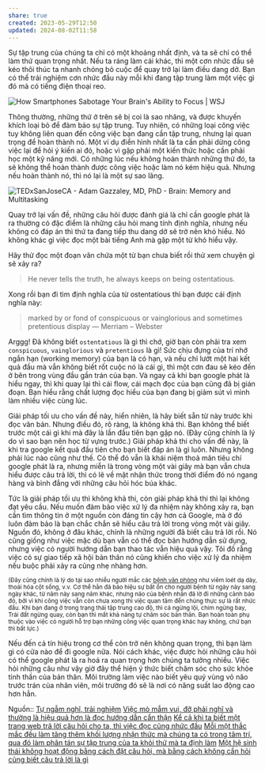 ```yaml
---
share: true
created: 2023-05-29T12:50
updated: 2024-08-02T11:58
---
```

Sự tập trung của chúng ta chỉ có một khoảng nhất định, và ta sẽ chỉ có thể làm thứ quan trọng nhất. Nếu ta ráng làm cái khác, thì một cơn nhức đầu sẽ kéo thôi thúc ta nhanh chóng bỏ cuộc để quay trở lại làm điều dang dở. Bạn có thể trải nghiệm cơn nhức đầu này mỗi khi đang tập trung làm một việc gì đó mà có tiếng điện thoại reo.

![How Smartphones Sabotage Your Brain's Ability to Focus | WSJ](https://www.youtube.com/watch?v=Ig6I3prnlnE)

Thông thường, những thứ ở trên sẽ bị coi là sao nhãng, và được khuyến khích loại bỏ để đảm bảo sự tập trung. Tuy nhiên, có những loại công việc tuy không liên quan đến công việc bạn đang cần tập trung, nhưng lại quan trọng để hoàn thành nó. Một ví dụ điển hình nhất là ta cần phải dừng công việc lại để hỏi ý kiến ai đó, hoặc vì gặp phải một kiến thức hoặc cần phải học một kỹ năng mới. Có những lúc nếu không hoàn thành những thứ đó, ta sẽ không thể hoàn thành được công việc hoặc làm nó kém hiệu quả. Nhưng nếu hoàn thành nó, thì nó lại là một sự sao lãng.

![TEDxSanJoseCA - Adam Gazzaley, MD, PhD - Brain: Memory and Multitasking](https://www.youtube.com/watch?v=tiANn5PZ4BI)

Quay trở lại vấn đề, những câu hỏi được đánh giá là chỉ cần google phát là ra thường có đặc điểm là những câu hỏi mang tính định nghĩa, nhưng nếu không có đáp án thì thứ ta đang tiếp thu dang dở sẽ trở nên khó hiểu. Nó không khác gì việc đọc một bài tiếng Anh mà gặp một từ khó hiểu vậy.

Hãy thử đọc một đoạn văn chứa một từ bạn chưa biết rồi thử xem chuyện gì sẽ xảy ra?

> He never tells the truth, he always keeps on being ostentatious.

Xong rồi bạn đi tìm định nghĩa của từ ostentatious thì bạn được cái định nghĩa này:

> marked by or fond of conspicuous or vainglorious and sometimes pretentious display
— Merriam – Webster

Arggg! Đã không biết `ostentatious` là gì thì chớ, giờ bạn còn phải tra xem `conspicuous`, `vainglorious` và `pretentious` là gì! Sức chịu đựng của trí nhớ ngắn hạn (working memory) của bạn là có hạn, và nếu chỉ lướt một hai kết quả đầu mà vẫn không biết rốt cuộc nó là cái gì, thì một cơn đau sẽ kéo đến ở bên trong vùng đầu gần trán của bạn. Và ngay cả khi bạn google phát là hiểu ngay, thì khi quay lại thì cái flow, cái mạch đọc của bạn cũng đã bị gián đoạn. Bạn hiểu rằng chất lượng đọc hiểu của bạn đang bị giảm sút vì mình làm nhiều việc cùng lúc.

Giải pháp tối ưu cho vấn đề này, hiển nhiên, là hãy biết sẵn từ này trước khi đọc văn bản. Nhưng điều đó, rõ ràng, là không khả thi. Bạn không thể biết trước một cái gì khi mà đây là lần đầu tiên bạn gặp nó. (Đây cũng chính là lý do vì sao bạn nên học từ vựng trước.) Giải pháp khả thi cho vấn đề này, là khi tra google kết quả đầu tiên cho bạn biết đáp án là gì luôn. Nhưng không phải lúc nào cũng như thế. Có thể đó vẫn là khái niệm thoả mãn tiêu chí google phát là ra, nhưng miễn là trong vòng một vài giây mà bạn vẫn chưa hiểu được câu trả lời, thì có lẽ về mặt nhận thức trong thời điểm đó nó ngang hàng và bình đẳng với những câu hỏi hóc búa khác.

Tức là giải pháp tối ưu thì không khả thi, còn giải pháp khả thi thì lại không đạt yêu cầu. Nếu muốn đảm bảo việc xử lý đa nhiệm này không xảy ra, bạn cần tìm thông tin ở một nguồn còn đáng tin cậy hơn cả Google, mà ở đó luôn đảm bảo là bạn chắc chắn sẽ hiểu câu trả lời trong vòng một vài giây. Nguồn đó, không ở đâu khác, chính là những người đã biết câu trả lời rồi. Nó cũng giống như việc mặc dù bạn vẫn có thể đọc bản hướng dẫn sử dụng, nhưng việc có người hướng dẫn bạn thao tác vẫn hiệu quả vậy. Tôi đồ rằng việc có sự giao tiếp xã hội bản thân nó cũng khiến cho việc xử lý đa nhiệm nếu buộc phải xảy ra cũng nhẹ nhàng hơn.

<sub>(Đây cũng chính là lý do tại sao nhiều người mắc các [bệnh văn phòng](https://vi.wikipedia.org/wiki/B%E1%BB%87nh_v%C4%83n_ph%C3%B2ng) như viêm loét dạ dày, thoái hóa cột sống, v.v. Cơ thể hẳn đã báo hiệu sự bất ổn cho người bệnh từ ngày này sang ngày khác, từ năm này sang năm khác, nhưng não của bệnh nhân đã lờ đi những cảnh báo đó, bởi vì khi công việc vẫn còn chưa xong thì việc quan tâm đến chúng thực sự là rất nhức đầu. Khi bạn đang ở trong trạng thái tập trung cao độ, thì cá ngừng lội, chim ngừng bay, Trái đất ngừng quay, còn bạn thì mất khả năng tự chăm sóc bản thân. Bạn hoàn toàn phụ thuộc vào việc có người hỗ trợ bạn những công việc quan trọng khác hay không, chứ bạn thì bất lực.)</sub>

Nếu đến cả tín hiệu trong cơ thể còn trở nên không quan trọng, thì bạn làm gì có cửa nào để đi google nữa. Nói cách khác, việc được hỏi những câu hỏi có thể google phát là ra hoá ra quan trọng hơn chúng ta tưởng nhiều. Việc hỏi những câu như vậy giờ đây thể hiện ý thức biết chăm sóc cho sức khỏe tinh thần của bản thân. Môi trường làm việc nào biết yêu quý vùng vỏ não trước trán của nhân viên, môi trường đó sẽ là nơi có năng suất lao động cao hơn hẳn.

Nguồn:: [Tự ngẫm nghĩ, trải nghiệm](../../%CE%9E%20Ngu%E1%BB%93n/T%E1%BB%B1%20ng%E1%BA%ABm%20ngh%C4%A9,%20tr%E1%BA%A3i%20nghi%E1%BB%87m.md)
[Việc mò mẫm vui, đỡ phải nghĩ và thường là hiệu quả hơn là đọc hướng dẫn cẩn thận](./Vi%E1%BB%87c%20m%C3%B2%20m%E1%BA%ABm%20vui,%20%C4%91%E1%BB%A1%20ph%E1%BA%A3i%20ngh%C4%A9%20v%C3%A0%20th%C6%B0%E1%BB%9Dng%20l%C3%A0%20hi%E1%BB%87u%20qu%E1%BA%A3%20h%C6%A1n%20l%C3%A0%20%C4%91%E1%BB%8Dc%20h%C6%B0%E1%BB%9Bng%20d%E1%BA%ABn%20c%E1%BA%A9n%20th%E1%BA%ADn.md)
[Kể cả khi ta biết một trang web trả lời câu hỏi cho ta, thì việc đọc cũng nhức đầu](./Thi%E1%BA%BFt%20k%E1%BA%BF/K%E1%BB%83%20c%E1%BA%A3%20khi%20ta%20bi%E1%BA%BFt%20m%E1%BB%99t%20trang%20web%20tr%E1%BA%A3%20l%E1%BB%9Di%20c%C3%A2u%20h%E1%BB%8Fi%20cho%20ta,%20th%C3%AC%20vi%E1%BB%87c%20%C4%91%E1%BB%8Dc%20c%C5%A9ng%20nh%E1%BB%A9c%20%C4%91%E1%BA%A7u.md) 
[Mỗi một thắc mắc đều làm tăng thêm khối lượng nhận thức mà chúng ta có trong tâm trí, qua đó làm phân tán sự tập trung của ta khỏi thứ mà ta định làm](./M%E1%BB%97i%20m%E1%BB%99t%20th%E1%BA%AFc%20m%E1%BA%AFc%20%C4%91%E1%BB%81u%20l%C3%A0m%20t%C4%83ng%20th%C3%AAm%20kh%E1%BB%91i%20l%C6%B0%E1%BB%A3ng%20nh%E1%BA%ADn%20th%E1%BB%A9c%20m%C3%A0%20ch%C3%BAng%20ta%20c%C3%B3%20trong%20t%C3%A2m%20tr%C3%AD,%20qua%20%C4%91%C3%B3%20l%C3%A0m%20ph%C3%A2n%20t%C3%A1n%20s%E1%BB%B1%20t%E1%BA%ADp%20trung%20c%E1%BB%A7a%20ta%20kh%E1%BB%8Fi%20th%E1%BB%A9%20m%C3%A0%20ta%20%C4%91%E1%BB%8Bnh%20l%C3%A0m.md)
[Một hệ sinh thái không hoạt động bằng cách đặt câu hỏi, mà bằng cách không cần hỏi cũng biết câu trả lời là gì](../../C%E1%BB%99ng%20%C4%91%E1%BB%93ng,%20h%E1%BB%87%20sinh%20th%C3%A1i,%20h%E1%BB%87%20ph%E1%BB%A9c%20h%E1%BB%A3p/H%E1%BB%87%20sinh%20th%C3%A1i/M%E1%BB%99t%20h%E1%BB%87%20sinh%20th%C3%A1i%20kh%C3%B4ng%20ho%E1%BA%A1t%20%C4%91%E1%BB%99ng%20b%E1%BA%B1ng%20c%C3%A1ch%20%C4%91%E1%BA%B7t%20c%C3%A2u%20h%E1%BB%8Fi,%20m%C3%A0%20b%E1%BA%B1ng%20c%C3%A1ch%20kh%C3%B4ng%20c%E1%BA%A7n%20h%E1%BB%8Fi%20c%C5%A9ng%20bi%E1%BA%BFt%20c%C3%A2u%20tr%E1%BA%A3%20l%E1%BB%9Di%20l%C3%A0%20g%C3%AC.md)
